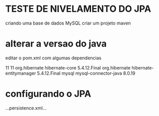# TESTE DE NIVELAMENTO DO JPA

criando uma base de dados MySQL
criar um projeto maven 

# alterar a versao do java
editar o pom.xml com algumas dependencias

<properties>
<maven.compiler.source>11</maven.compiler.source>
<maven.compiler.target>11</maven.compiler.target>
</properties>

<dependencies>
<!-- https://mvnrepository.com/artifact/org.hibernate/hibernate-core -->
<dependency>
 <groupId>org.hibernate</groupId>
 <artifactId>hibernate-core</artifactId>
 <version>5.4.12.Final</version>
</dependency>
<!-- https://mvnrepository.com/artifact/org.hibernate/hibernate-entitymanager -->
<dependency>
 <groupId>org.hibernate</groupId>
 <artifactId>hibernate-entitymanager</artifactId>
 <version>5.4.12.Final</version>
</dependency>
<!-- https://mvnrepository.com/artifact/mysql/mysql-connector-java -->
<dependency>
 <groupId>mysql</groupId>
 <artifactId>mysql-connector-java</artifactId>
 <version>8.0.19</version>
</dependency>
</dependencies> 

# configurando o JPA

...persistence.xml...
<?xml version="1.0" encoding="UTF-8"?>
<persistence xmlns="http://xmlns.jcp.org/xml/ns/persistence"
xmlns:xsi="http://www.w3.org/2001/XMLSchema-instance"
xsi:schemaLocation="http://xmlns.jcp.org/xml/ns/persistence
http://xmlns.jcp.org/xml/ns/persistence/persistence_2_1.xsd"
version="2.1">
<persistence-unit name="exemplo-jpa" transaction-type="RESOURCE_LOCAL">
<properties>
<property name="javax.persistence.jdbc.url"
value="jdbc:mysql://localhost/aulajpa?useSSL=false&amp;serverTimezone=UTC" />
<property name="javax.persistence.jdbc.driver" value="com.mysql.jdbc.Driver" />
<property name="javax.persistence.jdbc.user" value="root" />
<property name="javax.persistence.jdbc.password" value="" />
<property name="hibernate.hbm2ddl.auto" value="update" />
 <!-- https://docs.jboss.org/hibernate/orm/5.4/javadocs/org/hibernate/dialect/package-summary.html -->
 <property name="hibernate.dialect" value="org.hibernate.dialect.MySQL8Dialect" />
</properties>
</persistence-unit>
</persistence>
